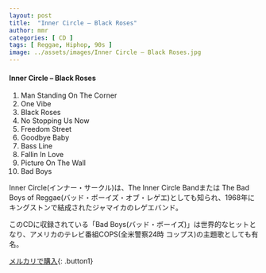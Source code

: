 ```yaml
---
layout: post
title:  "Inner Circle – Black Roses"
author: mmr
categories: [ CD ]
tags: [ Reggae, Hiphop, 90s ]
image: ../assets/images/Inner Circle – Black Roses.jpg
---
```


#### Inner Circle – Black Roses

1. Man Standing On The Corner
2. One Vibe
3. Black Roses
4. No Stopping Us Now
5. Freedom Street
6. Goodbye Baby
7. Bass Line
8. Fallin In Love
9. Picture On The Wall
10. Bad Boys

Inner Circle(インナー・サークル)は、The Inner Circle Bandまたは The Bad Boys of Reggae(バッド・ボーイズ・オブ・レゲエ)としても知られ、1968年にキングストンで結成されたジャマイカのレゲエバンド。

このCDに収録されている「Bad Boys(バッド・ボーイズ)」は世界的なヒットとなり、アメリカのテレビ番組COPS(全米警察24時 コップス)の主題歌としても有名。

[メルカリで購入](https://jp.mercari.com/item/m27200283979){: .button1}

